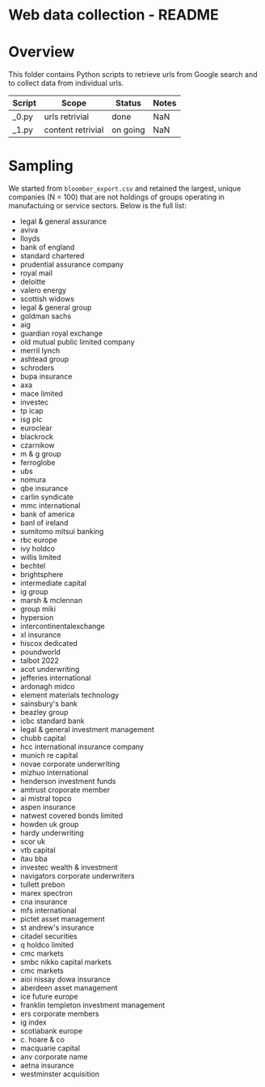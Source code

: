 Web data collection - README
============================


Overview
========

This folder contains Python scripts to retrieve urls from Google search
and to collect data from individual urls.


| Script | Scope             | Status   | Notes |
|--------|-------------------|----------|-------|
| _0.py  | urls retrivial    | done     | NaN   |
| _1.py  | content retrivial | on going | NaN   |

Sampling
========

We started from `bloomber_export.csv` and retained the largest, unique 
companies (N = 100) that are not holdings of groups operating in manufactuing or 
service sectors. Below is the full list:

+ legal & general assurance
+ aviva
+ lloyds
+ bank of england
+ standard chartered
+ prudential assurance company
+ royal mail
+ deloitte
+ valero energy
+ scottish widows
+ legal & general group
+ goldman sachs
+ aig
+ guardian royal exchange 
+ old mutual public limited company
+ merril lynch
+ ashtead group
+ schroders
+ bupa insurance
+ axa
+ mace limited
+ investec
+ tp icap
+ isg plc
+ euroclear
+ blackrock
+ czarnikow
+ m & g group
+ ferroglobe
+ ubs
+ nomura
+ qbe insurance
+ carlin syndicate
+ mmc international
+ bank of america
+ banl of ireland
+ sumitomo mitsui banking
+ rbc europe
+ ivy holdco
+ willis limited
+ bechtel
+ brightsphere
+ intermediate capital
+ ig group
+ marsh & mclennan
+ group miki
+ hypersion
+ intercontinentalexchange
+ xl insurance
+ hiscox dedicated
+ poundworld
+ talbot 2022
+ acot underwriting
+ jefferies international
+ ardonagh midco
+ element materials technology
+ sainsbury's bank
+ beazley group
+ icbc standard bank
+ legal & general investment management
+ chubb capital
+ hcc international insurance company
+ munich re capital
+ novae corporate underwriting
+ mizhuo international
+ henderson investment funds
+ amtrust croporate member
+ ai mistral topco
+ aspen insurance
+ natwest covered bonds limited
+ howden uk group
+ hardy underwriting
+ scor uk
+ vtb capital
+ itau bba
+ investec wealth & investment
+ navigators corporate underwriters 
+ tullett prebon
+ marex spectron
+ cna insurance
+ mfs international
+ pictet asset management
+ st andrew's insurance
+ citadel securities
+ q holdco limited
+ cmc markets
+ smbc nikko capital markets
+ cmc markets
+ aioi nissay dowa insurance
+ aberdeen asset management
+ ice future europe
+ franklin templeton investment management
+ ers corporate members
+ ig index
+ scotiabank europe
+ c. hoare & co
+ macquarie capital
+ anv corporate name
+ aetna insurance
+ westminster acquisition
